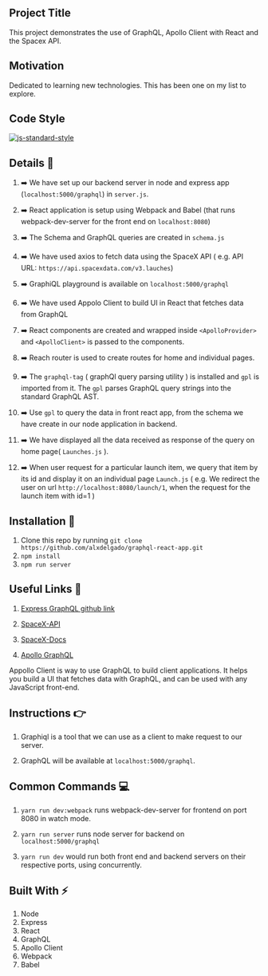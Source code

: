 ## Project Title
This project demonstrates the use of GraphQL, Apollo Client with React and the Spacex API. 

## Motivation
Dedicated to learning new technologies. This has been one on my list to explore. 

## Code Style

[![js-standard-style](https://img.shields.io/badge/code%20style-standard-brightgreen.svg?style=flat)](https://github.com/feross/standard)

## Details :scroll:
1. :arrow_right: We have set up our backend server in node and express app (`localhost:5000/graphql`) in `server.js`. 

2. :arrow_right: React application is setup using Webpack and Babel (that runs webpack-dev-server for the front end on `localhost:8080`)

3. :arrow_right: The Schema and GraphQL queries are created in `schema.js`

4. :arrow_right: We have used axios to fetch data using the SpaceX API ( e.g. API URL: `https://api.spacexdata.com/v3.lauches`)

5. :arrow_right: GraphiQL playground is available on `localhost:5000/graphql` 

6. :arrow_right: We have used Appolo Client to build UI in React that fetches data from GraphQL

7. :arrow_right: React components are created and wrapped inside `<ApolloProvider>` and `<ApolloClient>` is passed to the components. 

8. :arrow_right: Reach router is used to create routes for home and individual pages.

9. :arrow_right: The `graphql-tag` ( graphQl query parsing utility ) is installed and `gpl` is imported from it. The `gpl` parses GraphQL query strings into the standard GraphQL AST.

10. :arrow_right: Use `gpl` to query the data in front react app, from the schema we have create in our node application in backend.

11. :arrow_right: We have displayed all the data received as response of the query on home page( `Launches.js` ).

12. :arrow_right: When user request for a particular launch item, we query that item by its id and display it on an individual page `Launch.js` ( e.g. We redirect the user on url `http://localhost:8080/launch/1`, when the request for the launch item with id=1 )

## Installation :wrench: 
1. Clone this repo by running `git clone https://github.com/alxdelgado/graphql-react-app.git`
2. `npm install`
3. `npm run server`

## Useful Links :link:
1. [Express GraphQL github link](https://github.com/graphql/express-graphql)

2. [SpaceX-API](https://github.com/r-spacex/SpaceX-API)

3. [SpaceX-Docs](https://docs.spacexdata.com/)

4. [Apollo GraphQL](https://www.apollographql.com/docs/react/)

Appollo Client is way to use GraphQL to build client applications. It helps you build a UI that fetches data with GraphQL, and can be used with any JavaScript front-end.


## Instructions 👉
1. Graphiql is a tool that we can use as a client to make request to our server.

2. GraphQL will be available at `localhost:5000/graphql`. 


## Common Commands :computer:
1. `yarn run dev:webpack` runs webpack-dev-server for frontend on port 8080 in watch mode.

2. `yarn run server` runs node server for backend on `localhost:5000/graphql`

3. `yarn run dev` would run both front end and backend servers on their respective ports, using concurrently. 


## Built With ⚡
1. Node
2. Express
3. React
4. GraphQL
5. Apollo Client
6. Webpack
7. Babel


